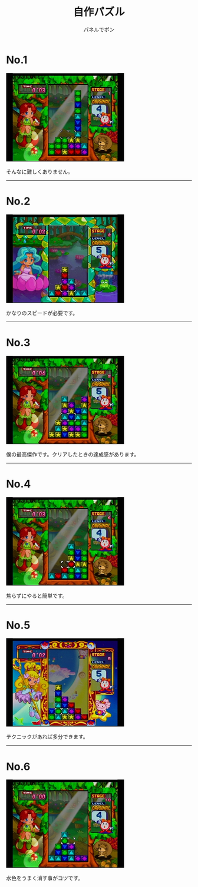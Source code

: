 ﻿---
layout: game
title: "自作パズル"
subtitle: "パネルでポン"
category: game
subcategory: panel
---

# No.1

![No.1](/assets/game/panel/puzzle/1.jpg)

そんなに難しくありません。

---

# No.2

![No.2](/assets/game/panel/puzzle/2.jpg)

かなりのスピードが必要です。

---

# No.3

![No.3](/assets/game/panel/puzzle/3.jpg)

僕の最高傑作です。クリアしたときの達成感があります。

---

# No.4

![No.4](/assets/game/panel/puzzle/4.jpg)

焦らずにやると簡単です。

---

# No.5

![No.5](/assets/game/panel/puzzle/5.jpg)

テクニックがあれば多分できます。

---

# No.6

![No.6](/assets/game/panel/puzzle/6.jpg)

水色をうまく消す事がコツです。